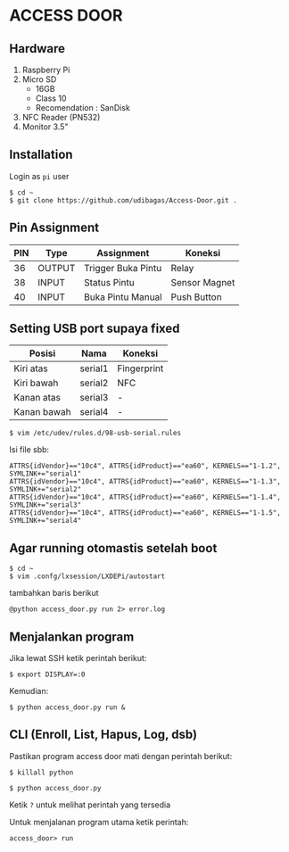 # ACCESS DOOR

## Hardware
1. Raspberry Pi
2. Micro SD
    - 16GB
    - Class 10
    - Recomendation : SanDisk
3. NFC Reader (PN532)
4. Monitor 3.5"

## Installation

Login as ```pi``` user

```
$ cd ~
$ git clone https://github.com/udibagas/Access-Door.git .
```

## Pin Assignment

PIN | Type | Assignment | Koneksi
-- | -- | -- | --
36 | OUTPUT | Trigger Buka Pintu | Relay
38 | INPUT | Status Pintu | Sensor Magnet
40 | INPUT | Buka Pintu Manual | Push Button

## Setting USB port supaya fixed

Posisi | Nama | Koneksi
-- | -- | --
Kiri atas | serial1 | Fingerprint
Kiri bawah | serial2 | NFC
Kanan atas | serial3 | -
Kanan bawah | serial4 | -

```
$ vim /etc/udev/rules.d/98-usb-serial.rules
```

Isi file sbb:

```
ATTRS{idVendor}=="10c4", ATTRS{idProduct}=="ea60", KERNELS=="1-1.2", SYMLINK+="serial1"
ATTRS{idVendor}=="10c4", ATTRS{idProduct}=="ea60", KERNELS=="1-1.3", SYMLINK+="serial2"
ATTRS{idVendor}=="10c4", ATTRS{idProduct}=="ea60", KERNELS=="1-1.4", SYMLINK+="serial3"
ATTRS{idVendor}=="10c4", ATTRS{idProduct}=="ea60", KERNELS=="1-1.5", SYMLINK+="serial4"
```

## Agar running otomastis setelah boot

```
$ cd ~
$ vim .confg/lxsession/LXDEPi/autostart
```

tambahkan baris berikut

```
@python access_door.py run 2> error.log
```

## Menjalankan program

Jika lewat SSH ketik perintah berikut:

```
$ export DISPLAY=:0
```

Kemudian:

```
$ python access_door.py run &
```

## CLI (Enroll, List, Hapus, Log, dsb)

Pastikan program access door mati dengan perintah berikut:

```
$ killall python
```

```
$ python access_door.py
```

Ketik ```?``` untuk melihat perintah yang tersedia

Untuk menjalanan program utama ketik perintah:

```
access_door> run
```
